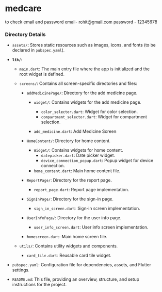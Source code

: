 # medcare

to check email and password
email- rohit@gmail.com
password - 12345678

### Directory Details

- `assets/`: Stores static resources such as images, icons, and fonts (to be declared in `pubspec.yaml`).
- **`lib/`**:

  - `main.dart`: The main entry file where the app is initialized and the root widget is defined.
  - `screens/`: Contains all screen-specific directories and files:

    - `addMedicinePage/`: Directory for the add medicine page.

      - `widget/`: Contains widgets for the add medicine page.

        - `color_selector.dart`: Widget for color selection.
        - `compartment_selector.dart`: Widget for compartment selection.

      - `add_medicine.dart`: Add Medicine Screen

    - `HomeContent/`: Directory for home content.
      - `Widget/`: Contains widgets for home content.
        - `datepicker.dart`: Date picker widget.
        - `device_connection_popup.dart`: Popup widget for device connection.
      - `home_content.dart`: Main home content file.
    - `ReportPage/`: Directory for the report page.
      - `report_page.dart`: Report page implementation.
    - `SignInPage/`: Directory for the sign-in page.
      - `sign_in_screen.dart`: Sign-in screen implementation.
    - `UserInfoPage/`: Directory for the user info page.
      - `user_info_screen.dart`: User info screen implementation.
    - `homescreen.dart`: Main home screen file.

  - `utils/`: Contains utility widgets and components.
    - `card_tile.dart`: Reusable card tile widget.

- `pubspec.yaml`: Configuration file for dependencies, assets, and Flutter settings.
- `README.md`: This file, providing an overview, structure, and setup instructions for the project.
